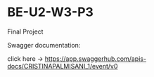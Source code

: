 # BE-U2-W3-P3
 Final Project

Swagger documentation: 

click here -> https://app.swaggerhub.com/apis-docs/CRISTINAPALMISANI_1/event/v0